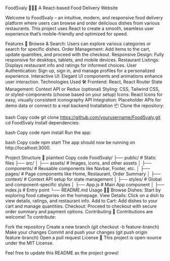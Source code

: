 FoodSvaly 🍔🥗🍕
A React-based Food Delivery Website

Welcome to FoodSvaly – an intuitive, modern, and responsive food delivery platform where users can browse and order delicious dishes from various restaurants. This project uses React to create a smooth, seamless user experience that’s mobile-friendly and optimized for speed.

Features 🚀
Browse & Search: Users can explore various categories or search for specific dishes.
Order Management: Add items to the cart, update quantities, and proceed with the checkout.
Responsive Design: Fully responsive for desktops, tablets, and mobile devices.
Restaurant Listings: Displays restaurant info and ratings for informed choices.
User Authentication: Sign up, sign in, and manage profiles for a personalized experience.
Interactive UI: Elegant UI components and animations enhance user interaction.
Technologies Used 🛠️
Frontend: React, React Router
State Management: Context API or Redux (optional)
Styling: CSS, Tailwind CSS, or styled-components (choose based on your setup)
Icons: React Icons for easy, visually consistent iconography
API Integration: Placeholder APIs for demo data or connect to a real backend
Installation 📦
Clone the repository:

bash
Copy code
git clone https://github.com/yourusername/FoodSvaly.git
cd FoodSvaly
Install dependencies:

bash
Copy code
npm install
Run the app:

bash
Copy code
npm start
The app should now be running on http://localhost:3000.

Project Structure 📂
plaintext
Copy code
FoodSvaly/
├── public/             # Static files
├── src/
│   ├── assets/         # Images, icons, and other assets
│   ├── components/     # Reusable components like Navbar, Footer, etc.
│   ├── pages/          # Page components like Home, Restaurant, Order Summary
│   ├── context/        # Context API setup for state management
│   ├── styles/         # Global and component-specific styles
│   ├── App.js          # Main App component
│   ├── index.js        # Entry point
└── README.md
Usage 🧑‍💻
Browse Dishes: Start by exploring food categories on the homepage.
View Details: Click on a dish to view details, ratings, and restaurant info.
Add to Cart: Add dishes to your cart and manage quantities.
Checkout: Proceed to checkout with secure order summary and payment options.
Contributing 🤝
Contributions are welcome! To contribute:

Fork the repository
Create a new branch (git checkout -b feature-branch)
Make your changes
Commit and push your changes (git push origin feature-branch)
Open a pull request
License 📜
This project is open-source under the MIT License.

Feel free to update this README as the project grows!
